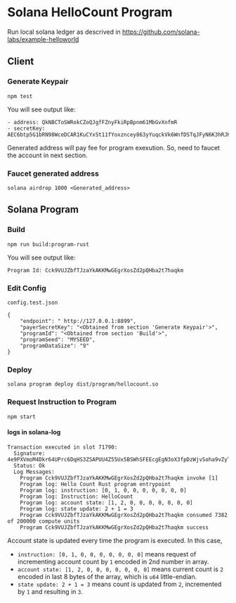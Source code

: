 # Solana HelloCount Program
Run local solana ledger as descrived in https://github.com/solana-labs/example-helloworld

## Client
### Generate Keypair
```
npm test
```
You will see output like:
```
- address: QkNBCToSWRokCZoQJgfFZnyFkiRpBpnm61MbGvXnfmR
- secretKey: AEC6btp5G1bRN98WceDCAR1KuCYxSt11fYoxzncey863yYuqckVk6WnfDSTqJFyN6K3hRJKVc3buqHYmBtoDZ7u
```
Generated address will pay fee for program exexution. So, need to faucet the account in next section.
### Faucet generated address
```
solana airdrop 1000 <Generated_address>
```

## Solana Program
### Build
```
npm run build:program-rust
```
You will see output like:
```
Program Id: Cck9VUJZbfTJzaYkAKKMwGEgrXosZd2pQHba2t7haqkm
```
### Edit Config
`config.test.json`
```
{
    "endpoint": " http://127.0.0.1:8899",
    "payerSecretKey": "<Obtained from section 'Generate Keypair'>",
    "programId": "<Obtained from section 'Build'>",
    "programSeed": "MYSEED",
    "programDataSize": "9"
}
```
### Deploy
```
solana program deploy dist/program/hellocount.so
```
### Request Instruction to Program
```
npm start
```
#### logs in solana-log
```
Transaction executed in slot 71790:
  Signature: 4e9PXVmoM4Dkr64UPrc6DqHS3ZSAPUU4Z55Ux5BSWhSFEEcgEgN3oX3fpDzWjvSoha9vZyTWVf68ARRPjtvGXN9
  Status: Ok
  Log Messages:
    Program Cck9VUJZbfTJzaYkAKKMwGEgrXosZd2pQHba2t7haqkm invoke [1]
    Program log: Hello Count Rust program entrypoint
    Program log: instruction: [0, 1, 0, 0, 0, 0, 0, 0, 0]
    Program log: Instruction: HelloCount
    Program log: account state: [1, 2, 0, 0, 0, 0, 0, 0, 0]
    Program log: state update: 2 + 1 = 3
    Program Cck9VUJZbfTJzaYkAKKMwGEgrXosZd2pQHba2t7haqkm consumed 7382 of 200000 compute units
    Program Cck9VUJZbfTJzaYkAKKMwGEgrXosZd2pQHba2t7haqkm success
```
Account state is updated every time the program is executed.
In this case, 
- `instruction: [0, 1, 0, 0, 0, 0, 0, 0, 0]` means request of incrementing account count by `1` encoded in 2nd number in array.
- `account state: [1, 2, 0, 0, 0, 0, 0, 0, 0]` means current count is `2` encoded in last 8 bytes of the array, which is `u64` little-endian.
- `state update: 2 + 1 = 3` means count is updated from `2`, incremented by `1` and resulting in `3`.